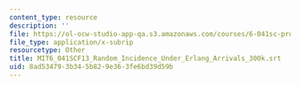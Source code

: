 ```yaml
---
content_type: resource
description: ''
file: https://ol-ocw-studio-app-qa.s3.amazonaws.com/courses/6-041sc-probabilistic-systems-analysis-and-applied-probability-fall-2013/8ad534793b345b829e363fe6bd39d59b_MIT6_041SCF13_Random_Incidence_Under_Erlang_Arrivals_300k.vtt
file_type: application/x-subrip
resourcetype: Other
title: MIT6_041SCF13_Random_Incidence_Under_Erlang_Arrivals_300k.srt
uid: 8ad53479-3b34-5b82-9e36-3fe6bd39d59b
---
```

